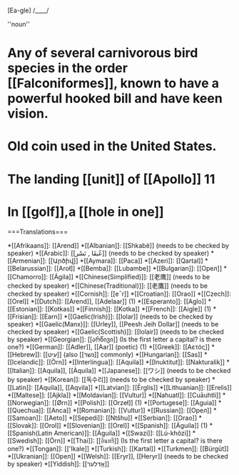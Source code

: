 [Ea-gle] /____/

''noun''

# Any of several carnivorous bird species in the order [[Falconiformes]], known to have a powerful hooked bill and have keen vision.
# Old coin used in the United States.
# The landing [[unit]] of [[Apollo]] 11
# In [[golf]],a [[hole in one]]

===Translations===

*[[Afrikaans]]: [[Arend]]
*[[Albanian]]: [[Shkabë]] (needs to be checked by speaker)
*[[Arabic]]: [[عُبقَا , نَسْر]] (needs to be checked by speaker)
*[[Armenian]]: [[Արծիվ]]
*[[Aymara]]: [[Paca]]
*[[Azeri]]: [[Qartal]]
*[[Belarussian]]: [[Aroł]]
*[[Bemba]]: [[Lubambe]] 
*[[Bulgarian]]: [[Oрел]]
*[[Chamorro]]: [[Ágila]]
*[[Chinese(Simplified)]]: [[老鹰]] (needs to be checked by speaker)
*[[Chinese(Traditional)]]: [[老鷹]] (needs to be checked by speaker)
*[[Cornish]]: [[e&macr;r]]
*[[Croatian]]: [[Orao]]
*[[Czech]]: [[Orel]]
*[[Dutch]]: [[Arend]], [[Adelaar]] (1)
*[[Esperanto]]: [[Aglo]]
*[[Estonian]]: [[Kotkas]]
*[[Finnish]]: [[Kotka]] 
*[[French]]: [[Aigle]] (1)
*[[Frisian]]: [[Earn]]
*[[Gaelic(Irish)]]: [[Iolar]] (needs to be checked by speaker)
*[[Gaelic(Manx)]]: [[Urley]], [[Peesh Jeih Dollar]] (needs to be checked by speaker)
*[[Gaelic(Scottish)]]: [[Iolair]] (needs to be checked by speaker)
*[[Georgian]]: [[არწივი]] (Is the first letter a capital? is there one?)
*[[German]]: [[Adler]], [[Aar]] (poetic) (1)
*[[Greek]]: [[Aετός]]
*[[Hebrew]]: [[עיט]] (also [[נשר]] commonly) 
*[[Hungarian]]: [[Sas]] 
*[[Icelandic]]: [[Örn]]
*[[Interlingua]]: [[Aquila]]
*[[Inuktitut]]: [[Nakturalik]]
*[[Italian]]: [[Aquila]], [[Àquila]]
*[[Japanese]]: [[ワシ]] (needs to be checked by speaker)
*[[Korean]]: [[독수리]] (needs to be checked by speaker)
*[[Latin]]: [[Aquila]], [[Aqvila]]
*[[Latvian]]: [[Ērglis]]
*[[Lithuanian]]: [[Erelis]]
*[[Maltese]]: [[Ajkla]]
*[[Moldavian]]: [[Vultur]]
*[[Nahuatl]]: [[Cuāuhtli]]
*[[Norwegian]]: [[Ørn]]
*[[Polish]]: [[Orzeł]] (1)
*[[Portugese]]: [[Aguia]]
*[[Quechua]]: [[Anca]]
*[[Romanian]]: [[Vultur]]
*[[Russian]]: [[Oрел]]
*[[Samoan]]: [[Aeto]]
*[[Sepedi]]: [[Ntšhu]]
*[[Serbian]]: [[Orao]]
*[[Slovak]]: [[Orol]]
*[[Slovenian]]: [[Orel]]
*[[Spanish]]: [[Águila]] (1)
*[[Spanish(Latin American)]]: [[Águila]]
*[[Swazi]]: [[Lú-khôzi]]
*[[Swedish]]: [[Örn]]
*[[Thai]]: [[อินทรี]] (Is the first letter a capital? is there one?)
*[[Tongan]]: [['Ikale]]
*[[Turkish]]: [[Kartal]]
*[[Turkmen]]: [[Bürgüt]]
*[[Ukranian]]: [[Oрел]]
*[[Welsh]]: [[Eryr]], [[Heryr]] (needs to be checked by speaker)
*[[Yiddish]]: [[אָדלער]]